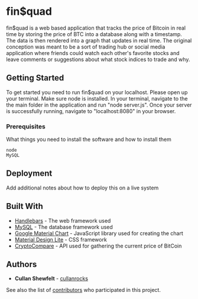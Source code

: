 # fin$quad

fin$quad is a web based application that tracks the price of Bitcoin in real time by storing the price of BTC into a database along with a timestamp. The data is then rendered into a graph that updates in real time. The original conception was meant to be a sort of trading hub or social media application where friends could watch each other's favorite stocks and leave comments or suggestions about what stock indices to trade and why. 

## Getting Started

To get started you need to run fin$quad on your localhost. Please open up your terminal. Make sure node is installed. In your terminal, navigate to the the main folder in the application and run "node server.js".
Once your server is successfully running, navigate to "localhost:8080" in your browser.

### Prerequisites

What things you need to install the software and how to install them

```
node
MySQL
```


## Deployment

Add additional notes about how to deploy this on a live system

## Built With

* [Handlebars](http://handlebarsjs.com/) - The web framework used
* [MySQL](https://www.mysql.com/) - The database framework used
* [Google Material Chart](https://developers.google.com/chart/) - JavaScript library used for creating the chart
* [Material Design Lite](https://getmdl.io/) - CSS framework
* [CryptoCompare](https://www.cryptocompare.com/api) - API used for gathering the current price of BitCoin



## Authors

* **Cullan Shewfelt** - [cullanrocks](https://github.com/cullanrocks)

See also the list of [contributors](https://github.com/Capitol-Hill/Capitol-Hill/graphs/contributors) who participated in this project.
